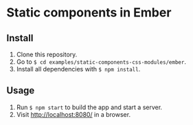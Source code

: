 # Static components in Ember

## Install

1. Clone this repository.
2. Go to `$ cd examples/static-components-css-modules/ember`.
3. Install all dependencies with `$ npm install`.

## Usage

1. Run `$ npm start` to build the app and start a server.
2. Visit [http://localhost:8080/](http://localhost:8080/) in a browser.
